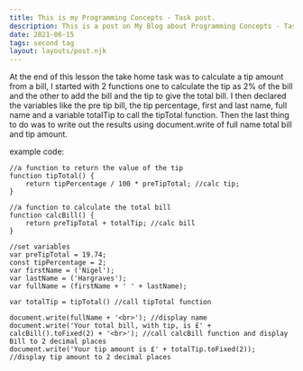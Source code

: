 ```yaml
---
title: This is my Programming Concepts - Task post.
description: This is a post on My Blog about Programming Concepts - Task.
date: 2021-06-15
tags: second tag
layout: layouts/post.njk
---
```

At the end of this lesson the take home task was to calculate a tip amount from a bill, I started with 2 functions one to calculate the tip as 2% of the bill and the other to add the bill and the tip to give the total bill. I then declared the variables like the pre tip bill, the tip percentage, first and last name, full name and a variable totalTip to call the tipTotal function. Then the last thing to do was to write out the results using document.write of full name total bill and tip amount.


example code:

``` js/2/4
//a function to return the value of the tip
function tipTotal() {
    return tipPercentage / 100 * preTipTotal; //calc tip;
}

//a function to calculate the total bill
function calcBill() {
    return preTipTotal + totalTip; //calc bill
}

//set variables
var preTipTotal = 19.74;
const tipPercentage = 2;
var firstName = ('Nigel');
var lastName = ('Hargraves');
var fullName = (firstName + ' ' + lastName);

var totalTip = tipTotal() //call tipTotal function

document.write(fullName + '<br>'); //display name
document.write('Your total bill, with tip, is £' + calcBill().toFixed(2) + '<br>'); //call calcBill function and display Bill to 2 decimal places
document.write('Your tip amount is £' + totalTip.toFixed(2)); //display tip amount to 2 decimal places
```
